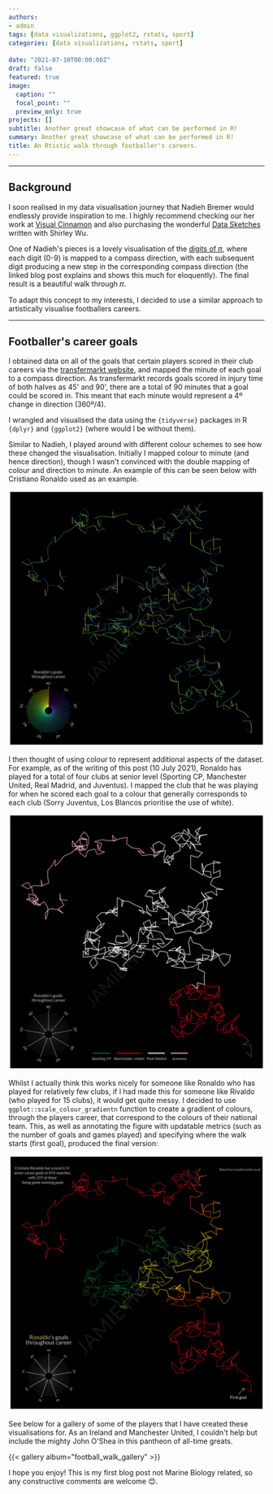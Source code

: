 ```yaml
---
authors:
- admin
tags: [data visualizations, ggplot2, rstats, sport]
categories: [data visualizations, rstats, sport]

date: "2021-07-10T00:00:00Z"
draft: false
featured: true
image:
  caption: ""
  focal_point: ""
  preview_only: true
projects: []
subtitle: Another great showcase of what can be performed in R!
summary: Another great showcase of what can be performed in R!
title: An Rtistic walk through footballer's careers.
---
```


---
## Background

I soon realised in my data visualisation journey that Nadieh Bremer would endlessly provide inspiration to me. I highly recommend checking our her work at [Visual Cinnamon](https://www.visualcinnamon.com/) and also purchasing the wonderful [Data Sketches](https://www.datasketch.es/) written with Shirley Wu.

One of Nadieh's pieces is a lovely visualisation of the [digits of 𝜋](https://www.visualcinnamon.com/2015/01/exploring-art-hidden-in-pi/), where each digit (0-9) is mapped to a compass direction, with each subsequent digit producing a new step in the corresponding compass direction (the linked blog post explains and shows this much for eloquently). The final result is a beautiful walk through 𝜋. 

To adapt this concept to my interests, I decided to use a similar approach to artistically visualise footballers careers.

---

## Footballer's career goals

I obtained data on all of the goals that certain players scored in their club careers via the [transfermarkt website](https://www.transfermarkt.co.uk/), and mapped the minute of each goal to a compass direction. As transfermarkt records goals scored in injury time of both halves as 45' and 90', there are a total of 90 minutes that a goal could be scored in. This meant that each minute would represent a 4º change in direction (360º/4).

I wrangled and visualised the data using the `{tidyverse}` packages in R `{dplyr}` and `{ggplot2}` (where would I be without them).

Similar to Nadieh, I played around with different colour schemes to see how these changed the visualisation. Initially I mapped colour to minute (and hence direction), though I wasn't convinced with the double mapping of colour and direction to minute. An example of this can be seen below with Cristiano Ronaldo used as an example.

![col_min_ronaldo](./col_min_ronaldo.png)

I then thought of using colour to represent additional aspects of the dataset. For example, as of the writing of this post (10 July 2021), Ronaldo has played for a total of four clubs at senior level (Sporting CP, Manchester United, Real Madrid, and Juventus). I mapped the club that he was playing for when he scored each goal to a colour that generally corresponds to each club (Sorry Juventus, Los Blancos prioritise the use of white). 

![col_clubs_ronaldo](./col_clubs_ronaldo.png)

Whilst I actually think this works nicely for someone like Ronaldo who has played for relatively few clubs, if I had made this for someone like Rivaldo (who played for 15 clubs), it would get quite messy. I decided to use `ggplot::scale_colour_gradientn` function to create a gradient of colours, through the players career, that correspond to the colours of their national team. This, as well as annotating the figure with updatable metrics (such as the number of goals and games played) and specifying where the walk starts (first goal), produced the final version:

![col_country_ronaldo](./col_country_ronaldo.png)

See below for a gallery of some of the players that I have created these visualisations for. As an Ireland and Manchester United, I couldn't help but include the mighty John O'Shea in this pantheon of all-time greats.

{{< gallery album="football_walk_gallery" >}}

I hope you enjoy! This is my first blog post not Marine Biology related, so any constructive comments are welcome 😊.


